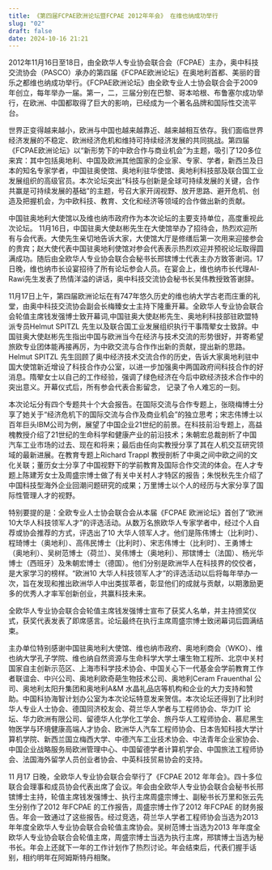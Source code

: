 ```yaml
---
title: 《第四届FCPAE欧洲论坛暨FCPAE 2012年年会》 在维也纳成功举行
slug: "02"
draft: false
date: 2024-10-16 21:21
---
```

2012年11月16日至18日，由全欧华人专业协会联合会（FCPAE）主办，奥中科技交流协会（PASCO）承办的第四届《FCPAE欧洲论坛》在奥地利首都、美丽的音乐之都维也纳成功举行。《FCPAE欧洲论坛》由全欧专业人士协会联合会于2009年创立，每年举办一届。第一，二，三届分别在巴黎、哥本哈根、布鲁塞尔成功举行，在欧洲、中国都取得了巨大的影响，已经成为一个著名品牌和国际性交流平台。

世界正变得越来越小，欧洲与中国也越来越靠近、越来越相互依存。我们面临世界经济发展的不稳定、欧洲经济危机和维持可持续经济发展的共同挑战。第四届《FCPAE欧洲论坛》以“新形势下的中欧合作与商业机会”为主题，吸引了120多位来宾：其中包括奥地利、中国及欧洲其他国家的企业家、专家、学者，新西兰及日本的知名专家学者，中国驻奥使馆、奥地利驻华使馆、奥地利科技部及联合国工业发展组织的高级官员。本次论坛突出“科技与创新是全球可持续发展的关键，合作共赢是可持续发展的基础”的主题，号召大家开阔视野、放开思路、避开危机、创造及把握机会，为中欧科技、教育、文化和经济等领域的合作做出新的贡献。

中国驻奥地利大使馆以及维也纳市政府作为本次论坛的主要支持单位，高度重视此次论坛。 11月16日，中国驻奥大使赵彬先生在大使馆举办了招待会，热烈欢迎所有与会代表。大使先生亲切地告诉大家，大使馆大厅是修缮后第一次用来迎接参会的贵宾；赵大使代表中国驻奥地利使馆对参会代表表示热烈欢迎并预祝论坛取得圆满成功。随后由全欧华人专业协会联合会秘书长邢镔博士代表主办方致答谢词。17日晚，维也纳市长设宴招待了所有论坛参会人员。在宴会上，维也纳市长代理Al-Rawi先生发表了热情洋溢的讲话，奥中科技交流协会秘书长吴伟教授致答谢辞。

11月17日上午，第四届欧洲论坛在有747年悠久历史的维也纳大学古老而庄重的礼堂，由奥中科技交流协会副会长梅臻女士主持下隆重开幕。全欧华人专业协会联合会轮值主席钱发强博士致开幕词,中国驻奥大使赵彬先生、奥地利科技部驻欧盟特派专员Helmut SPITZL 先生以及联合国工业发展组织执行干事隋翚女士致辞。中国驻奥大使赵彬先生指出中国与欧洲当今在经济与技术交流的形势很好，并寄希望旅欧专业团体能再接再厉，为中欧交流与合作作出新的贡献，提出新的思路。Helmut SPITZL 先生回顾了奥中经济技术交流合作的历史，告诉大家奥地利驻中国大使馆新近增设了科技合作办公室，以进一步加强奥中两国政府间科技合作的好消息。隋翚女士以自己的工作经验，强调了绿色经济在今后中欧经济技术合作中的突出意义。开幕仪式后，所有参会代表合影留念， 记录了令人难忘的一刻。

本次论坛分有四个专题共十个大会报告。在国际交流与合作专题上，张晓梅博士分享了她关于“经济危机下的国际交流与合作及商业机会”的独立思考；宋志伟博士以百年巨头IBM公司为例，展望了中国企业21世纪的前景。在科技前沿专题上，高益槐教授介绍了21世纪的生命科学和健康产业的前沿技术；朱朝宏总裁剖析了中国汽车工业市场的过去、现在和将来；最后由任向实教授分享了其在人机交互研究领域的最新进展。在教育专题上Richard Trappl 教授剖析了中奥之间中欧之间的文化关联；董历女士分享了中国视野下的学前教育及国际合作交流的体会。在人才专题上陈建芳女士及周盛宗博士做了有关中关村人才特区的报告；朱悦秋先生介绍了中国科技型海外企业回潮问题研究的成果；万里博士以个人的经历与大家分享了国际性管理人才的视野。

特别要提的是：全欧专业人士协会联合会从本届《FCPAE 欧洲论坛》首创了“欧洲10大华人科技领军人才”的评选活动。从数万名旅欧华人专家学者中，经过个人自荐或协会推荐的方式，评选出了10 大华人领军人才。他们是陈伟博士（比利时）、程琦博士（奥地利）、高伟民博士（比利时）、宋志伟博士（比利时）、王勇博士（奥地利）、吴树范博士（荷兰）、吴伟博士（奥地利）、邢镔博士（法国）、杨光华博士（西班牙）及朱朝宏博士（德国）。他们分别是欧洲华人在科技界的佼佼者，是大家学习的榜样。“欧洲10 大华人科技领军人才”的评选活动以后将每年举办一次，旨在发现和推出欧洲华人中出类拔萃者，彰显他们的成就与贡献，以期激励更多的优秀人才率军创新创业，共赢科技未来。

全欧华人专业协会联合会轮值主席钱发强博士宣布了获奖人名单，并主持颁奖仪式，获奖代表发表了即席感言。论坛最终在执行主席周盛宗博士致闭幕词后圆满结束。

主办单位特别感谢中国驻奥地利大使馆、维也纳市政府、奥地利商会（WKO）、维也纳大学孔子学院、维也纳自然资源与生命科学大学土壤生物工程所、北京中关村国家自主创新示范区、上海市科学技术协会、中国关心下一代基金会学前教育工作者联谊会、中兴公司、奥地利欧奇葩生物技术公司、奥地利Ceram Frauenthal 公司、奥地利太阳升集团和奥地利A&M 水晶礼品店等机构和企业的大力支持和赞助。中国科协海智计划办公室为本次论坛特意发来贺信。本次论坛还得到了比利时华人专业人士协会、德国同济校友会、荷兰华人学者与工程师协会、华力IT 论坛、华力欧洲有限公司、留德华人化学化工学会、旅丹华人工程师协会、慕尼黑生物医学与环境健康高端人才协会、欧洲华人汽车工程师协会、日本告知科技大学计算机学院、新西兰国立梅西大学、中德汽车工业技术协会、中法青年企业家协会、中国企业战略服务局欧洲管理中心、中国留德学者计算机学会、中国旅法工程师协会、法国海外留学人员创业者协会、中英科技贸易协会的支持。

11 月17 日晚，全欧华人专业协会联合会举行了《FCPAE 2012 年年会》。四十多位联合会理事和成员协会代表出席了会议。年会由全欧华人专业协会联合会秘书长邢镔博士主持，轮值主席钱发强博士、执行主席周盛宗博士、副秘书长万里和张云先生分别作了2012 年FCPAE 的工作报告，周盛宗博士作了2012 年FCPAE 的财务报告。年会一致通过了这些报告。经过竞选，荷兰华人学者工程师协会当选为2013 年年度全欧华人专业协会联合会轮值主席协会。吴树范博士当选为2013 年年度全欧华人专业协会联合会轮值主席，周盛宗博士当选为执行主席，邢镔博士当选为秘书长。年会上还就下一年的工作计划作了热烈讨论。年会结束后，代表们握手话别，相约明年在阿姆斯特丹相聚。
